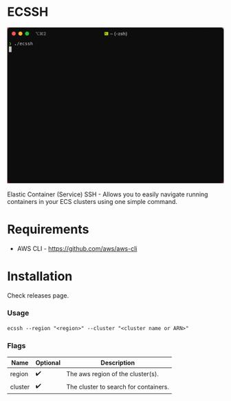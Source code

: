 # ECSSH 

![ecssh cli demo](res/demo.gif)


Elastic Container (Service) SSH - Allows you to easily navigate running containers in your ECS clusters using one simple command.

# Requirements

* AWS CLI - https://github.com/aws/aws-cli

# Installation

Check releases page.

### Usage

```shell
ecssh --region "<region>" --cluster "<cluster name or ARN>"
```

### Flags

| Name    | Optional  | Description                           |
|---------|-----------|---------------------------------------|
| region  | ✔️        | The aws region of the cluster(s).     |
| cluster | ✔️        | The cluster to search for containers. |
